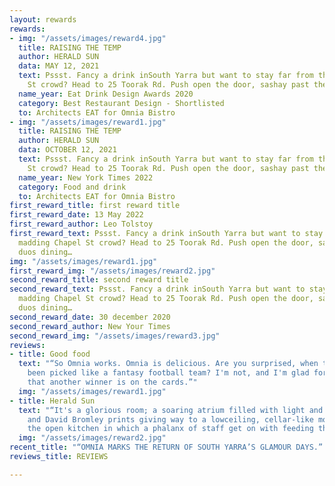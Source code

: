 ```yaml
---
layout: rewards
rewards:
- img: "/assets/images/reward4.jpg"
  title: RAISING THE TEMP
  author: HERALD SUN
  data: MAY 12, 2021
  text: Pssst. Fancy a drink inSouth Yarra but want to stay far from the madding Chapel
    St crowd? Head to 25 Toorak Rd. Push open the door, sashay past the duos dining…
  name_year: Eat Drink Design Awards 2020
  category: Best Restaurant Design - Shortlisted
  to: Architects EAT for Omnia Bistro
- img: "/assets/images/reward1.jpg"
  title: RAISING THE TEMP
  author: HERALD SUN
  data: OCTOBER 12, 2021
  text: Pssst. Fancy a drink inSouth Yarra but want to stay far from the madding Chapel
    St crowd? Head to 25 Toorak Rd. Push open the door, sashay past the duos dining…
  name_year: New York Times 2022
  category: Food and drink
  to: Architects EAT for Omnia Bistro
first_reward_title: first reward title
first_reward_date: 13 May 2022
first_reward_author: Leo Tolstoy
first_reward_text: Pssst. Fancy a drink inSouth Yarra but want to stay far from the
  madding Chapel St crowd? Head to 25 Toorak Rd. Push open the door, sashay past the
  duos dining…
img: "/assets/images/reward1.jpg"
first_reward_img: "/assets/images/reward2.jpg"
second_reward_title: second reward title
second_reward_text: Pssst. Fancy a drink inSouth Yarra but want to stay far from the
  madding Chapel St crowd? Head to 25 Toorak Rd. Push open the door, sashay past the
  duos dining…
second_reward_date: 30 december 2020
second_reward_author: New Your Times
second_reward_img: "/assets/images/reward3.jpg"
reviews:
- title: Good food
  text: "“So Omnia works. Omnia is delicious. Are you surprised, when the crew has
    been picked like a fantasy football team? I'm not, and I'm glad for South Yarra
    that another winner is on the cards.”"
  img: "/assets/images/reward1.jpg"
- title: Herald Sun
  text: "“It's a glorious room; a soaring atrium filled with light and hanging greenery
    and David Bromley prints giving way to a lowceiling, cellar-like moody space opposite
    the open kitchen in which a phalanx of staff get on with feeding the 100-seater."
  img: "/assets/images/reward2.jpg"
recent_title: "“OMNIA MARKS THE RETURN OF SOUTH YARRA’S GLAMOUR DAYS.” – HERALD SUN"
reviews_title: REVIEWS

---
```

